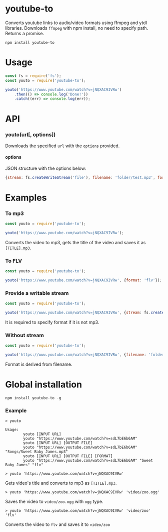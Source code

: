 # youtube-to
Converts youtube links to audio/video formats using ffmpeg and ytdl libraries. Downloads `ffmpeg` with npm install, no need to specify path. Returns a promise.

```
npm install youtube-to
```

# Usage

```js
const fs = require('fs');
const youto = require('youtube-to');

youto('https://www.youtube.com/watch?v=jNQXAC9IVRw')
    .then(() => console.log('Done!'))
    .catch((err) => console.log(err));
```

# API
### youto(url[, options])

Downloads the specified `url` with the `options` provided.

#### options

JSON structure with the options below:

```js
{stream: fs.createWriteStream('file'), filename: 'folder/test.mp3', format: 'mp3'}
```

# Examples

### To mp3
```js
const youto = require('youtube-to');

youto('https://www.youtube.com/watch?v=jNQXAC9IVRw');
```

Converts the video to mp3, gets the title of the video and saves it as `[TITLE].mp3`.

### To FLV
```js
const youto = require('youtube-to');

youto('https://www.youtube.com/watch?v=jNQXAC9IVRw', {format: 'flv'});
```

### Provide a writable stream
```js
const youto = require('youtube-to');

youto('https://www.youtube.com/watch?v=jNQXAC9IVRw', {stream: fs.createWriteStream('zoo.flv'), format: 'flv'});
```

It is required to specify format if it is not mp3.

### Without stream
```js
const youto = require('youtube-to');

youto('https://www.youtube.com/watch?v=jNQXAC9IVRw', {filename: 'folder/zoo.flv'});
```

Format is derived from filename.

# Global installation

```
npm install youtube-to -g
```

### Example

```
> youto

Usage:
        youto [INPUT URL]
        youto "https://www.youtube.com/watch?v=sdL7bE6b6AM"
        youto [INPUT URL] [OUTPUT FILE]
        youto "https://www.youtube.com/watch?v=sdL7bE6b6AM" "Songs/Sweet Baby James.mp3"
        youto [INPUT URL] [OUTPUT FILE] [FORMAT]
        youto "https://www.youtube.com/watch?v=sdL7bE6b6AM" "Sweet Baby James" "flv"

```


```
> youto 'https://www.youtube.com/watch?v=jNQXAC9IVRw'
```

Gets video's title and converts to mp3 as `[TITLE].mp3`.

```
> youto 'https://www.youtube.com/watch?v=jNQXAC9IVRw' 'video/zoo.ogg'
```

Saves the video to `video/zoo.ogg` with `ogg` type.

```
> youto 'https://www.youtube.com/watch?v=jNQXAC9IVRw' 'video/zoo' 'flv'
```

Converts the video to `flv` and saves it to `video/zoo`

